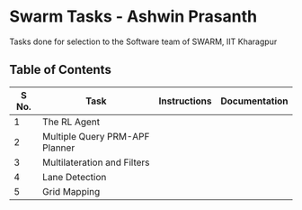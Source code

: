 # Swarm Tasks - Ashwin Prasanth
Tasks done for selection to the Software team of SWARM, IIT Kharagpur

## Table of Contents

|S No.|Task    |Instructions  | Documentation |
|-----|--------|--------------|--------------- |
|1    |The RL Agent       |              | |
|2    |Multiple Query PRM-APF Planner    |              | |
|3    |Multilateration and Filters    |              | |
|4    |Lane Detection    |              | |
|5    |Grid Mapping    |              | |

